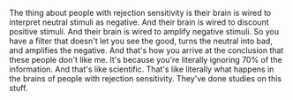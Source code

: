  The thing about people with rejection sensitivity is their brain is wired to interpret neutral stimuli as negative. And their brain is wired to discount positive stimuli. And their brain is wired to amplify negative stimuli. So you have a filter that doesn't let you see the good, turns the neutral into bad, and amplifies the negative. And that's how you arrive at the conclusion that these people don't like me. It's because you're literally ignoring 70% of the information. And that's like scientific. That's like literally what happens in the brains of people with rejection sensitivity. They've done studies on this stuff.